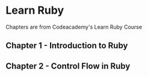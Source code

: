 # Learn Ruby
Chapters are from Codeacademy's Learn Ruby Course

## Chapter 1 - Introduction to Ruby

## Chapter 2 - Control Flow in Ruby